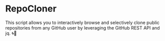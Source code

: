 # RepoCloner
This script allows you to interactively browse and selectively clone public repositories from any GitHub user by leveraging the GitHub REST API and jq. 🌀🚀
